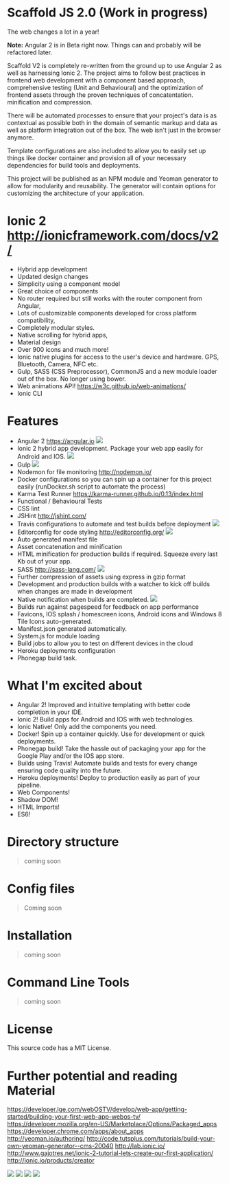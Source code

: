# Scaffold JS 2.0 (Work in progress)

The web changes a lot in a year!

**Note:** Angular 2 is in Beta right now. Things can and probably will be refactored later.

Scaffold V2 is completely re-written from the ground up to use Angular 2 as well as harnessing Ionic 2.
The project aims to follow best practices in frontend web development with a component based approach, comprehensive testing (Unit and Behavioural) and the optimization of frontend assets through the proven techniques of concatentation. minification and compression.

There will be automated processes to ensure that your project's data is as contextual as possible both in the domain of semantic markup and data as well as platform integration out of the box. The web isn't just in the browser anymore.

Template configurations are also included to allow you to easily set up things like docker container and provision all of your necessary dependencies for build tools and deployments.

This project will be published as an NPM module and Yeoman generator to allow for modularity and reusability. The generator will contain options for customizing the architecture of your application.

# Ionic 2 http://ionicframework.com/docs/v2/

- Hybrid app development
- Updated design changes
- Simplicity using a component model
- Great choice of components
- No router required but still works with the router component from Angular,
- Lots of customizable components developed for cross platform compatibility,
- Completely modular styles.
- Native scrolling for hybrid apps,
- Material design
- Over 900 icons and much more!
- Ionic native plugins for access to the user's device and hardware. GPS, Bluetooth, Camera, NFC etc.
- Gulp, SASS (CSS Preprocessor), CommonJS and a new module loader out of the box. No longer using bower.
- Web animations API! https://w3c.github.io/web-animations/
- Ionic CLI


# Features

- Angular 2 https://angular.io ![](http://www.industrysalestax.com/images/green_checkmark_small.gif)
- Ionic 2 hybrid app development. Package your web app easily for Android and IOS. ![](http://www.industrysalestax.com/images/green_checkmark_small.gif)
- Gulp ![](http://www.industrysalestax.com/images/green_checkmark_small.gif)
- Nodemon for file monitoring http://nodemon.io/
- Docker configurations so you can spin up a container for this project easily (runDocker.sh script to automate the process)
- Karma Test Runner https://karma-runner.github.io/0.13/index.html
- Functional / Behavioural Tests
- CSS lint
- JSHint http://jshint.com/
- Travis configurations to automate and test builds before deployment ![](http://www.industrysalestax.com/images/green_checkmark_small.gif)
- Editorconfig for code styling http://editorconfig.org/ ![](http://www.industrysalestax.com/images/green_checkmark_small.gif)
- Auto generated manifest file
- Asset concatenation and minification
- HTML minification for production builds if required. Squeeze every last Kb out of your app.
- SASS http://sass-lang.com/ ![](http://www.industrysalestax.com/images/green_checkmark_small.gif)
- Further compression of assets using express in gzip format
- Development and production builds with a watcher to kick off builds when changes are made in development
- Native notification when builds are completed. ![](http://www.industrysalestax.com/images/green_checkmark_small.gif)
- Builds run against pagespeed for feedback on app performance
- Favicons, IOS splash / homescreen icons, Android icons and Windows 8 Tile Icons auto-generated.
- Manifest.json generated automatically.
- System.js for module loading
- Build jobs to allow you to test on different devices in the cloud
- Heroku deployments configuration
- Phonegap build task.

# What I'm excited about
- Angular 2! Improved and intuitive templating with better code completion in your IDE.
- Ionic 2! Build apps for Android and IOS with web technologies.
- Ionic Native! Only add the components you need.
- Docker! Spin up a container quickly. Use for development or quick deployments.
- Phonegap build! Take the hassle out of packaging your app for the Google Play and/or the IOS app store.
- Builds using Travis! Automate builds and tests for every change ensuring code quality into the future.
- Heroku deployments! Deploy to production easily as part of your pipeline.
- Web Components!
- Shadow DOM!
- HTML Imports!
- ES6!

# Directory structure

> coming soon

# Config files

> Coming soon

# Installation

> coming soon

# Command Line Tools

> coming soon

# License

This source code has a MIT License.

# Further potential and reading Material
https://developer.lge.com/webOSTV/develop/web-app/getting-started/building-your-first-web-app-webos-tv/
https://developer.mozilla.org/en-US/Marketplace/Options/Packaged_apps
https://developer.chrome.com/apps/about_apps
http://yeoman.io/authoring/
http://code.tutsplus.com/tutorials/build-your-own-yeoman-generator--cms-20040
http://lab.ionic.io/
http://www.gajotres.net/ionic-2-tutorial-lets-create-our-first-application/
http://ionic.io/products/creator

![](https://8604d17a51d354cba084d27f632b78fe46e70205.googledrive.com/host/0Bws_6WaNR1DWelh6X1hLcTlBR1E/ANGULAR%202.png)
![](http://ionicframework.com/img/ionic-logo-blue.svg)
![](https://raw.githubusercontent.com/micromata/generator-bootstrap-kickstart/master/yeoman.png)
![](https://www.npmjs.com/static/images/npm-logo.svg)
